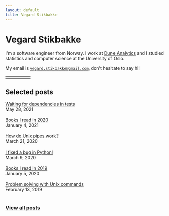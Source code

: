 ```yaml
---
layout: default
title: Vegard Stikbakke
---
```


# Vegard Stikbakke

I'm a software engineer from Norway.
I work at [Dune Analytics](https://duneanalytics.com/) and
I studied statistics and computer science at the University of Oslo.

My email is <code>vegard.stikbakke@gmail.com</code>, don't hesitate to say hi!

<table>
  <tr>
    <td><a href="https://github.com/vegarsti"><i class="fab fa-github" aria-hidden="true"></i></a></td>
    <td><a href="https://twitter.com/vegardstikbakke"><i class="fab fa-twitter" aria-hidden="true"></i></a></td>
    <td><a href="https://www.goodreads.com/user/show/3400170-vegard-stikbakke"><i class="fab fa-goodreads" aria-hidden="true"></i></a></td>
    <td><a href="https://linkedin.com/in/vegardstikbakke"><i class="fab fa-linkedin" aria-hidden="true"></i></a></td>
    <td><a href="assets/pdf/Resume.pdf"><i class="fas fa-file-alt" aria-hidden="true"></i></a></td>
  </tr>
</table>


## Selected posts
<div>
<div>
<a href="dependencies/">Waiting for dependencies in tests</a>
<br />May 28, 2021
</div>
<br />
<div>
<a href="books-2020/">Books I read in 2020</a>
<br />January 4, 2021
</div>
<br />
<div>
<a href="how-do-pipes-work-sigpipe/">How do Unix pipes work?</a>
<br />March 21, 2020
</div>
<br />
<div>
<a href="python-contribution/">I fixed a bug in Python!</a>
<br />March 9, 2020
</div>
<br />
<div>
<a href="books-2019/">Books I read in 2019</a>
<br />January 5, 2020
</div>
<br />
<div>
<a href="unix/">Problem solving with Unix commands</a>
<br />February 13, 2019
</div>
<br />
<h3><a href="blog/">View all posts</a></h3>
</div>
